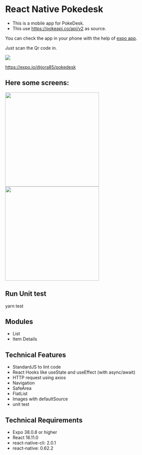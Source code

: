 # React Native Pokedesk

- This is a mobile app for PokeDesk.
- This use https://pokeapi.co/api/v2 as source.

You can check the app in your phone with the help of [expo app](https://play.google.com/store/apps/details?id=host.exp.exponent&hl=en "expo app").

Just scan the Qr code in.

![](https://i.ibb.co/R4xwtVV/qr-pokedesk.png)

https://expo.io/@jora85/pokedesk

Here some screens:
------------
<img src="https://i.ibb.co/ZM2fKW1/IMG-3508.png" width="300">
<img src="https://i.ibb.co/fq9mmbL/IMG-3509.png" width="300">

Run Unit test
------------
yarn test

Modules
------------
- List
- Item Details

Technical Features
------------
- StandardJS to lint code
- React Hooks like useState and useEffect (with async/await)
- HTTP request using axios
- Navigation
- SafeArea
- FlatList
- Images with defaultSource
- unit test

Technical Requirements
------------
- Expo 38.0.8 or higher
- React 16.11.0
- react-native-cli: 2.0.1
- react-native: 0.62.2